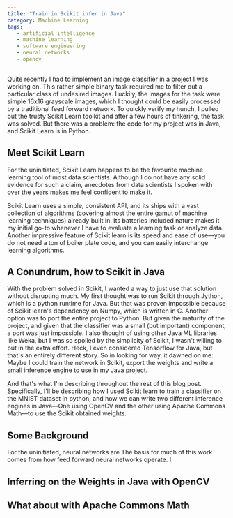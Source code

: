 ```yaml
---
title: "Train in Scikit infer in Java"
category: Machine Learning
tags:
   - artificial intelligence
   - machine learning
   - software engineering
   - neural networks
   - opencv
---
```



Quite recently I had to implement an image classifier in a project I was working on. This rather simple binary task required me to filter out a particular class of undesired images. Luckily, the images for the task were simple 16x16 grayscale images, which I thought could be easily processed by a traditional feed forward network. To quickly verify my hunch, I pulled out the trusty Scikit Learn toolkit and after a few hours of tinkering, the task was solved. But there was a problem: the code for my project was in Java, and Scikit Learn is in Python.

<!-- more -->

## Meet Scikit Learn
For the uninitiated, Scikit Learn happens to be the favourite machine learning tool of most data scientists. Although I do not have any solid evidence for such a claim, anecdotes from data scientists I spoken with over the years makes me feel confident to make it. 

Scikit Learn uses a simple, consistent API, and its ships with a vast collection of algorithms (covering almost the entire gamut of machine learning techniques) already built in. Its batteries included nature makes it my initial go-to whenever I have to evaluate a learning task or analyze data. Another impressive feature of Scikit learn is its speed and ease of use&mdash;you do not need a ton of boiler plate code, and you can easily interchange learning algorithms.

## A Conundrum, how to Scikit in Java
With the problem solved in Scikit, I wanted a way to just use that solution without disrupting much. My first thought was to run Scikit through Jython, which is a python runtime for Java. But that was proven impossible because of Scikit learn's dependency on Numpy, which is written in C. Another option was to port the entire project to Python. But given the maturity of the project, and given that the classifier was a small (but important) component, a port was just impossible.  I also thought of using other Java ML libraries like Weka, but I was so spoiled by the simplicity of Scikit, I wasn't willing to put in the extra effort. Heck, I even considered Tensorflow for Java, but that's an entirely different story. So in looking for way, it dawned on me: Maybe I could train the network in Scikit, export the weights and write a small inference engine to use in my Java project.

And that's what I'm describing throughout the rest of this blog post. Specifically, I'll be describing how I used Scikit learn to train a classifier on the MNIST dataset in python, and how we can write two different inference engines in Java&mdash;One using OpenCV and the other using Apache Commons Math&mdash;to use the Scikit obtained weights.

## Some Background
For the uninitiated, neural networks are The basis for much of this work comes from how feed forward neural networks operate. I 

## Inferring on the Weights in Java with OpenCV

## What about with Apache Commons Math
